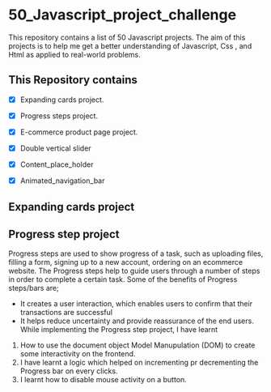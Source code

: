 # 50_Javascript_project_challenge
This repository contains a list of 50 Javascript projects. The aim of this projects is to help me get a better understanding of Javascript, Css , and Html as applied to real-world problems.

## This Repository contains
- [x] Expanding cards project.
- [x] Progress steps project.
- [x] E-commerce product page project.

- [x] Double vertical slider
- [X] Content_place_holder
- [X] Animated_navigation_bar

## Expanding cards project


## Progress step project
Progress steps are used to show progress of a task, such as uploading files, filling a form, signing up to a new account, ordering on an ecommerce website.
The Progress steps help to guide users through a number of steps in order to complete a certain task.
Some of the benefits of Progress steps/bars are;
- It creates a user interaction, which enables users to confirm that their transactions are successful 
- It helps reduce uncertainty and provide reassurance of the end users.
While implementing the Progress step project, I have learnt
1. How to use the document object Model Manupulation (DOM) to create some interactivity on the frontend.
2. I have learnt a logic which helped on incrementing pr decrementing the Progress bar on every clicks.
3. I learnt how to disable mouse activity on a button.
